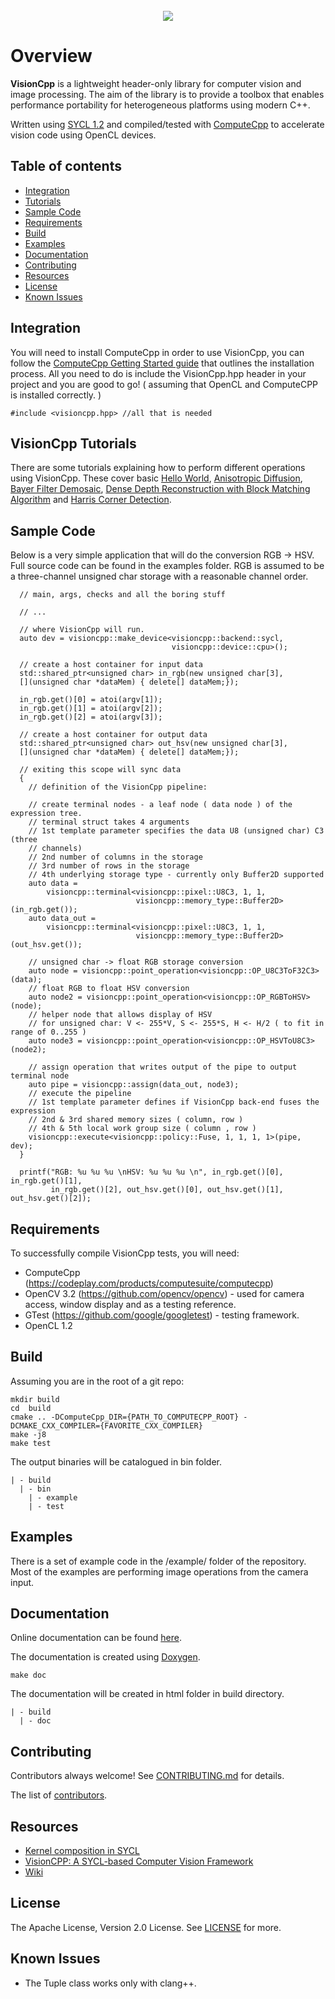 <div align="center">
  <br /><img src="https://www.codeplay.com/public/uploaded/public/computevision.png"><br />
</div>

# Overview
**VisionCpp** is a lightweight header-only library for computer vision and image processing.
The aim of the library is to provide a toolbox that enables performance portability for heterogeneous platforms using modern C++.

Written using [SYCL 1.2](https://www.khronos.org/registry/sycl/specs/sycl-1.2.pdf) and compiled/tested with [ComputeCpp](https://codeplay.com/products/computesuite/computecpp) to accelerate vision code using OpenCL devices.

## Table of contents
* [Integration](#integration)
* [Tutorials](#tutorials)
* [Sample Code](#sample-code)
* [Requirements](#requirements)
* [Build](#build)
* [Examples](#examples)
* [Documentation](#documentation)
* [Contributing](#contributing)
* [Resources](#resources)
* [License](#license)
* [Known Issues](#known-issues)

## <a name="integration" /> Integration
You will need to install ComputeCpp in order to use VisionCpp, you can follow the [ComputeCpp Getting Started guide](https://github.com/codeplaysoftware/computecpp-sdk/blob/master/documents/ComputeCpp_GettingStarted.asciidoc) that outlines the installation process.
All you need to do is include the VisionCpp.hpp header in your project and you are good to go! ( assuming that OpenCL and ComputeCPP is installed correctly. )

~~~~~~~~~~~~~~~{.cpp}
#include <visioncpp.hpp> //all that is needed
~~~~~~~~~~~~~~~

## <a name="tutorials" /> VisionCpp Tutorials
There are some tutorials explaining how to perform different operations using VisionCpp. These cover basic [Hello World](https://github.com/codeplaysoftware/visioncpp/wiki/Example:-Hello-World), [Anisotropic Diffusion](https://github.com/codeplaysoftware/visioncpp/wiki/Example:-Anisotropic-Diffusion), [Bayer Filter Demosaic](https://github.com/codeplaysoftware/visioncpp/wiki/Example:-Bayer-Filter-Demosaic), [Dense Depth Reconstruction with Block Matching Algorithm](https://github.com/codeplaysoftware/visioncpp/wiki/Example:-Dense-Depth-Reconstruction-with-Block-Matching-Algorithm) and [Harris Corner Detection](https://github.com/codeplaysoftware/visioncpp/wiki/Example:-Harris-Corner-Detection).

## <a name="sample-code" /> Sample Code
Below is a very simple application that will do the conversion RGB -> HSV. Full source code can be found in the examples folder.
RGB is assumed to be a three-channel unsigned char storage with a reasonable channel order.

~~~~~~~~~~~~~~~{.cpp}
  // main, args, checks and all the boring stuff

  // ...

  // where VisionCpp will run.
  auto dev = visioncpp::make_device<visioncpp::backend::sycl,
                                    visioncpp::device::cpu>();

  // create a host container for input data
  std::shared_ptr<unsigned char> in_rgb(new unsigned char[3],
  [](unsigned char *dataMem) { delete[] dataMem;});

  in_rgb.get()[0] = atoi(argv[1]);
  in_rgb.get()[1] = atoi(argv[2]);
  in_rgb.get()[2] = atoi(argv[3]);

  // create a host container for output data
  std::shared_ptr<unsigned char> out_hsv(new unsigned char[3],
  [](unsigned char *dataMem) { delete[] dataMem;});

  // exiting this scope will sync data
  {
    // definition of the VisionCpp pipeline:

    // create terminal nodes - a leaf node ( data node ) of the expression tree.
    // terminal struct takes 4 arguments
    // 1st template parameter specifies the data U8 (unsigned char) C3 (three
    // channels)
    // 2nd number of columns in the storage
    // 3rd number of rows in the storage
    // 4th underlying storage type - currently only Buffer2D supported
    auto data =
        visioncpp::terminal<visioncpp::pixel::U8C3, 1, 1,
                            visioncpp::memory_type::Buffer2D>(in_rgb.get());
    auto data_out =
        visioncpp::terminal<visioncpp::pixel::U8C3, 1, 1,
                            visioncpp::memory_type::Buffer2D>(out_hsv.get());

    // unsigned char -> float RGB storage conversion
    auto node = visioncpp::point_operation<visioncpp::OP_U8C3ToF32C3>(data);
    // float RGB to float HSV conversion
    auto node2 = visioncpp::point_operation<visioncpp::OP_RGBToHSV>(node);
    // helper node that allows display of HSV
    // for unsigned char: V <- 255*V, S <- 255*S, H <- H/2 ( to fit in range of 0..255 )
    auto node3 = visioncpp::point_operation<visioncpp::OP_HSVToU8C3>(node2);

    // assign operation that writes output of the pipe to output terminal node
    auto pipe = visioncpp::assign(data_out, node3);
    // execute the pipeline
    // 1st template parameter defines if VisionCpp back-end fuses the expression
    // 2nd & 3rd shared memory sizes ( column, row )
    // 4th & 5th local work group size ( column , row )
    visioncpp::execute<visioncpp::policy::Fuse, 1, 1, 1, 1>(pipe, dev);
  }

  printf("RGB: %u %u %u \nHSV: %u %u %u \n", in_rgb.get()[0], in_rgb.get()[1],
         in_rgb.get()[2], out_hsv.get()[0], out_hsv.get()[1], out_hsv.get()[2]);

~~~~~~~~~~~~~~~

## <a name="requirements" /> Requirements
To successfully compile VisionCpp tests, you will need:
* ComputeCpp (https://codeplay.com/products/computesuite/computecpp)
* OpenCV 3.2 (https://github.com/opencv/opencv) - used for camera access, window display and as a testing reference.
* GTest (https://github.com/google/googletest) - testing framework.
* OpenCL 1.2

## <a name="build" /> Build
Assuming you are in the root of a git repo:
~~~~~~~~~~~~~~~{.sh}
mkdir build
cd  build
cmake .. -DComputeCpp_DIR={PATH_TO_COMPUTECPP_ROOT} -DCMAKE_CXX_COMPILER={FAVORITE_CXX_COMPILER}
make -j8
make test
~~~~~~~~~~~~~~~

The output binaries will be catalogued in bin folder.
~~~~~~~~~~~~~~~{.sh}
| - build
  | - bin
    | - example
    | - test
~~~~~~~~~~~~~~~

## <a name="examples" /> Examples
There is a set of example code in the /example/ folder of the repository. Most of the examples are performing image operations from the camera input.

## <a name="documentation" /> Documentation
Online documentation can be found [here](https://codeplaysoftware.github.io/visioncpp/).

The documentation is created using [Doxygen](http://www.stack.nl/~dimitri/doxygen/).
~~~~~~~~~~~~~~~{.sh}
make doc
~~~~~~~~~~~~~~~

The documentation will be created in html folder in build directory.
~~~~~~~~~~~~~~~{.sh}
| - build
  | - doc
~~~~~~~~~~~~~~~

## <a name="contributing" /> Contributing
Contributors always welcome! See <a href="https://github.com/codeplaysoftware/visioncpp/blob/master/CONTRIBUTING.md">CONTRIBUTING.md</a> for details.

The list of <a href="https://github.com/codeplaysoftware/visioncpp/blob/master/CONTRIBUTORS.md">contributors</a>.

## <a name="resources" /> Resources
* [Kernel composition in SYCL](http://opus.bath.ac.uk/49695/)
* [VisionCPP: A SYCL-based Computer Vision Framework](http://dl.acm.org/citation.cfm?doid=2909437.2909444)
* [Wiki](https://github.com/codeplaysoftware/visioncpp/wiki)

## <a name="license" /> License
The Apache License, Version 2.0 License. See [LICENSE](https://github.com/codeplaysoftware/visioncpp/blob/master/LICENSE) for more.

## <a name="known-issues" /> Known Issues
* The Tuple class works only with clang++.
